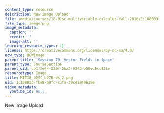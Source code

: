 ```yaml
---
content_type: resource
description: New image Upload
file: /media/courses/18-02sc-multivariable-calculus-fall-2010/1c108033fb68a9fcc3fa39c42949619e_MIT18_02SC_L27Brds_2.png
file_type: image/png
image_metadata:
  caption: ''
  credit: ''
  image-alt: ''
learning_resource_types: []
license: https://creativecommons.org/licenses/by-nc-sa/4.0/
ocw_type: OCWImage
parent_title: 'Session 79: Vector Fields in Space'
parent_type: CourseSection
parent_uid: cb1f2e44-229f-3ba5-0543-b58ec8cc851e
resourcetype: Image
title: MIT18_02SC_L27Brds_2.png
uid: 1c108033-fb68-a9fc-c3fa-39c42949619e
video_metadata:
  youtube_id: null
---
```

New image Upload
